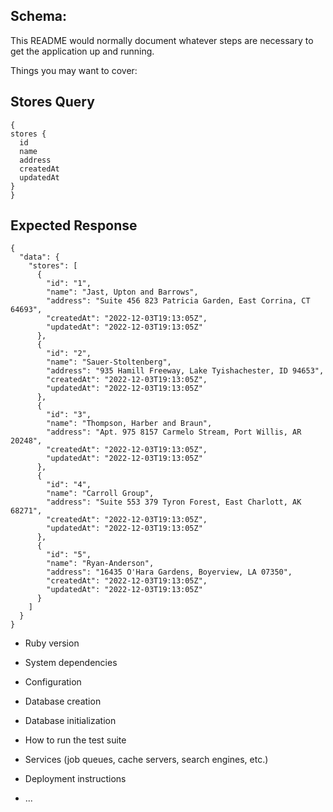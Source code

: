 ## Schema: 

This README would normally document whatever steps are necessary to get the
application up and running.

Things you may want to cover:
## Stores Query
  ```
  {
  stores {
    id
    name
    address
    createdAt
    updatedAt
  }
}
```
## Expected Response
```
{
  "data": {
    "stores": [
      {
        "id": "1",
        "name": "Jast, Upton and Barrows",
        "address": "Suite 456 823 Patricia Garden, East Corrina, CT 64693",
        "createdAt": "2022-12-03T19:13:05Z",
        "updatedAt": "2022-12-03T19:13:05Z"
      },
      {
        "id": "2",
        "name": "Sauer-Stoltenberg",
        "address": "935 Hamill Freeway, Lake Tyishachester, ID 94653",
        "createdAt": "2022-12-03T19:13:05Z",
        "updatedAt": "2022-12-03T19:13:05Z"
      },
      {
        "id": "3",
        "name": "Thompson, Harber and Braun",
        "address": "Apt. 975 8157 Carmelo Stream, Port Willis, AR 20248",
        "createdAt": "2022-12-03T19:13:05Z",
        "updatedAt": "2022-12-03T19:13:05Z"
      },
      {
        "id": "4",
        "name": "Carroll Group",
        "address": "Suite 553 379 Tyron Forest, East Charlott, AK 68271",
        "createdAt": "2022-12-03T19:13:05Z",
        "updatedAt": "2022-12-03T19:13:05Z"
      },
      {
        "id": "5",
        "name": "Ryan-Anderson",
        "address": "16435 O'Hara Gardens, Boyerview, LA 07350",
        "createdAt": "2022-12-03T19:13:05Z",
        "updatedAt": "2022-12-03T19:13:05Z"
      }
    ]
  }
}
```

* Ruby version

* System dependencies

* Configuration

* Database creation

* Database initialization

* How to run the test suite

* Services (job queues, cache servers, search engines, etc.)

* Deployment instructions

* ...
